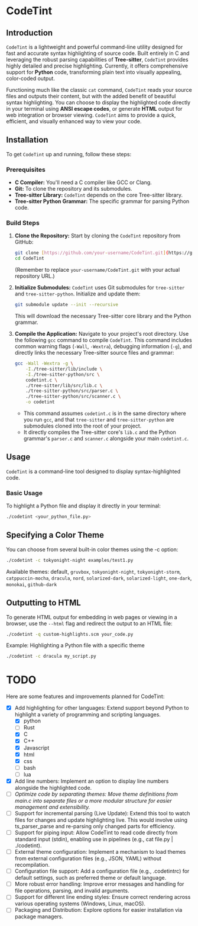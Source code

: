 # CodeTint

## Introduction

`CodeTint` is a lightweight and powerful command-line utility designed for fast and accurate syntax highlighting of source code. Built entirely in C and leveraging the robust parsing capabilities of **Tree-sitter**, `CodeTint` provides highly detailed and precise highlighting. Currently, it offers comprehensive support for **Python** code, transforming plain text into visually appealing, color-coded output.

Functioning much like the classic `cat` command, `CodeTint` reads your source files and outputs their content, but with the added benefit of beautiful syntax highlighting. You can choose to display the highlighted code directly in your terminal using **ANSI escape codes**, or generate **HTML** output for web integration or browser viewing. `CodeTint` aims to provide a quick, efficient, and visually enhanced way to view your code.

## Installation

To get `CodeTint` up and running, follow these steps:

### Prerequisites

- **C Compiler:** You'll need a C compiler like GCC or Clang.
- **Git:** To clone the repository and its submodules.
- **Tree-sitter Library:** `CodeTint` depends on the core Tree-sitter library.
- **Tree-sitter Python Grammar:** The specific grammar for parsing Python code.

### Build Steps

1.  **Clone the Repository:**
    Start by cloning the `CodeTint` repository from GitHub:

    ```bash
    git clone [https://github.com/your-username/CodeTint.git](https://github.com/your-username/CodeTint.git)
    cd CodeTint
    ```

    (Remember to replace `your-username/CodeTint.git` with your actual repository URL.)

2.  **Initialize Submodules:**
    `CodeTint` uses Git submodules for `tree-sitter` and `tree-sitter-python`. Initialize and update them:

    ```bash
    git submodule update --init --recursive
    ```

    This will download the necessary Tree-sitter core library and the Python grammar.

3.  **Compile the Application:**
    Navigate to your project's root directory. Use the following `gcc` command to compile `CodeTint`. This command includes common warning flags (`-Wall`, `-Wextra`), debugging information (`-g`), and directly links the necessary Tree-sitter source files and grammar:

    ```bash
    gcc -Wall -Wextra -g \
        -I./tree-sitter/lib/include \
        -I./tree-sitter-python/src \
        codetint.c \
        ./tree-sitter/lib/src/lib.c \
        ./tree-sitter-python/src/parser.c \
        ./tree-sitter-python/src/scanner.c \
        -o codetint
    ```

    - This command assumes `codetint.c` is in the same directory where you run `gcc`, and that `tree-sitter` and `tree-sitter-python` are submodules cloned into the root of your project.
    - It directly compiles the Tree-sitter core's `lib.c` and the Python grammar's `parser.c` and `scanner.c` alongside your main `codetint.c`.

## Usage

`CodeTint` is a command-line tool designed to display syntax-highlighted code.

### Basic Usage

To highlight a Python file and display it directly in your terminal:

```bash
./codetint <your_python_file.py>
```

## Specifying a Color Theme

You can choose from several built-in color themes using the -c option:

```bash
./codetint -c tokyonight-night examples/test1.py
```

Available themes: default, `gruvbox`, `tokyonight-night`, `tokyonight-storm`, `catppuccin-mocha`, `dracula`, `nord`, `solarized-dark`, `solarized-light`, `one-dark`, `monokai`, `github-dark`

## Outputting to HTML

To generate HTML output for embedding in web pages or viewing in a browser, use the `--html` flag and redirect the output to an HTML file:

```bash
./codetint -q custom-highlights.scm your_code.py
```

Example: Highlighting a Python file with a specific theme

```bash
./codetint -c dracula my_script.py
```

# TODO

Here are some features and improvements planned for CodeTint:

- [x] Add highlighting for other languages: Extend support beyond Python to highlight a variety of programming and scripting languages.
  - [x] python
  - [ ] Rust
  - [x] C
  - [x] C++
  - [x] Javascript
  - [x] html
  - [x] css
  - [ ] bash
  - [ ] lua
- [x] Add line numbers: Implement an option to display line numbers alongside the highlighted code.
- [ ] _Optimize code by separating themes: Move theme definitions from main.c into separate files or a more modular structure for easier management and extensibility._
- [ ] Support for incremental parsing (Live Update): Extend this tool to watch files for changes and update highlighting live. This would involve using ts_parser_parse and re-parsing only changed parts for efficiency.
- [ ] Support for piping input: Allow CodeTint to read code directly from standard input (stdin), enabling use in pipelines (e.g., cat file.py | ./codetint).
- [ ] External theme configuration: Implement a mechanism to load themes from external configuration files (e.g., JSON, YAML) without recompilation.
- [ ] Configuration file support: Add a configuration file (e.g., .codetintrc) for default settings, such as preferred theme or default language.
- [ ] More robust error handling: Improve error messages and handling for file operations, parsing, and invalid arguments.
- [ ] Support for different line ending styles: Ensure correct rendering across various operating systems (Windows, Linux, macOS).
- [ ] Packaging and Distribution: Explore options for easier installation via package managers.
